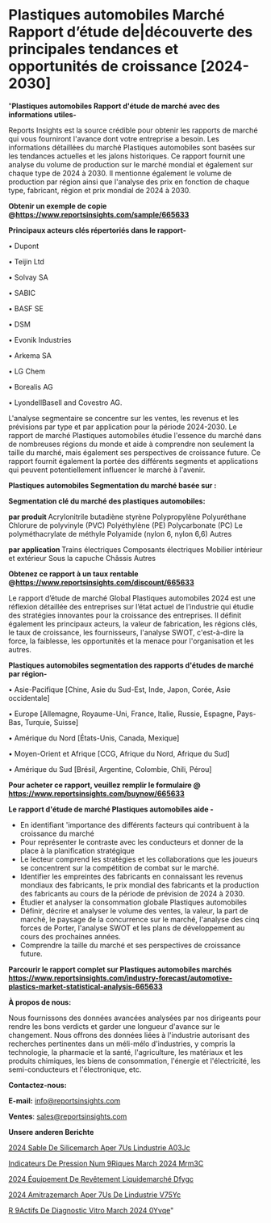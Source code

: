 # Plastiques automobiles Marché Rapport d’étude de|découverte des principales tendances et opportunités de croissance [2024-2030]

"<strong>Plastiques automobiles Rapport d'étude de marché avec des informations utiles-</strong>

Reports Insights est la source crédible pour obtenir les rapports de marché qui vous fourniront l'avance dont votre entreprise a besoin. Les informations détaillées du marché Plastiques automobiles sont basées sur les tendances actuelles et les jalons historiques. Ce rapport fournit une analyse du volume de production sur le marché mondial et également sur chaque type de 2024 à 2030. Il mentionne également le volume de production par région ainsi que l'analyse des prix en fonction de chaque type, fabricant, région et prix mondial de 2024 à 2030.

<strong><b>Obtenir un exemple de copie @</b></strong><a href=https://www.reportsinsights.com/sample/665633><strong><b>https://www.reportsinsights.com/sample/665633</b></strong></a>

<b>Principaux acteurs clés répertoriés dans le rapport-</b>

<b> </b>• Dupont

• Teijin Ltd

• Solvay SA

• SABIC

• BASF SE

• DSM

• Evonik Industries

• Arkema SA

• LG Chem

• Borealis AG

• LyondellBasell and Covestro AG.

L'analyse segmentaire se concentre sur les ventes, les revenus et les prévisions par type et par application pour la période 2024-2030. Le rapport de marché Plastiques automobiles étudie l'essence du marché dans de nombreuses régions du monde et aide à comprendre non seulement la taille du marché, mais également ses perspectives de croissance future. Ce rapport fournit également la portée des différents segments et applications qui peuvent potentiellement influencer le marché à l'avenir.

<strong>Plastiques automobiles Segmentation du marché basée sur :</strong>

<strong> Segmentation clé du marché des plastiques automobiles: </strong>

<strong> par produit </strong>
Acrylonitrile butadiène styrène
Polypropylène
Polyuréthane
Chlorure de polyvinyle (PVC)
Polyéthylène (PE)
Polycarbonate (PC)
Le polyméthacrylate de méthyle
Polyamide (nylon 6, nylon 6,6)
Autres

<strong> par application </strong>
Trains électriques
Composants électriques
Mobilier intérieur et extérieur
Sous la capuche
Châssis
Autres

<strong><b>Obtenez ce rapport à un taux rentable @</b></strong><a href=https://www.reportsinsights.com/discount/665633><strong><b>https://www.reportsinsights.com/discount/665633</b></strong></a>

Le rapport d’étude de marché Global Plastiques automobiles 2024 est une réflexion détaillée des entreprises sur l’état actuel de l’industrie qui étudie des stratégies innovantes pour la croissance des entreprises. Il définit également les principaux acteurs, la valeur de fabrication, les régions clés, le taux de croissance, les fournisseurs, l'analyse SWOT, c'est-à-dire la force, la faiblesse, les opportunités et la menace pour l'organisation et les autres.

<strong>Plastiques automobiles segmentation des rapports d'études de marché par région-</strong>

• Asie-Pacifique [Chine, Asie du Sud-Est, Inde, Japon, Corée, Asie occidentale]

• Europe [Allemagne, Royaume-Uni, France, Italie, Russie, Espagne, Pays-Bas, Turquie, Suisse]

• Amérique du Nord [États-Unis, Canada, Mexique]

• Moyen-Orient et Afrique [CCG, Afrique du Nord, Afrique du Sud]

• Amérique du Sud [Brésil, Argentine, Colombie, Chili, Pérou]

<strong>Pour acheter ce rapport, veuillez remplir le formulaire @   <a href=https://www.reportsinsights.com/buynow/665633>https://www.reportsinsights.com/buynow/665633</a></strong>

<strong>Le rapport d'étude de marché Plastiques automobiles aide -</strong>
<ul>
  <li>En identifiant 'importance des différents facteurs qui contribuent à la croissance du marché</li>
  <li>Pour représenter le contraste avec les conducteurs et donner de la place à la planification stratégique</li>
  <li>Le lecteur comprend les stratégies et les collaborations que les joueurs se concentrent sur la compétition de combat sur le marché.</li>
  <li>Identifier les empreintes des fabricants en connaissant les revenus mondiaux des fabricants, le prix mondial des fabricants et la production des fabricants au cours de la période de prévision de 2024 à 2030.</li>
  <li>Étudier et analyser la consommation globale Plastiques automobiles</li>
  <li>Définir, décrire et analyser le volume des ventes, la valeur, la part de marché, le paysage de la concurrence sur le marché, l'analyse des cinq forces de Porter, l'analyse SWOT et les plans de développement au cours des prochaines années.</li>
  <li>Comprendre la taille du marché et ses perspectives de croissance future.</li>
</ul>

<strong>Parcourir le rapport complet sur Plastiques automobiles marchés <a href=https://www.reportsinsights.com/industry-forecast/automotive-plastics-market-statistical-analysis-665633>https://www.reportsinsights.com/industry-forecast/automotive-plastics-market-statistical-analysis-665633</a></strong>

<strong>À propos de nous:</strong>

Nous fournissons des données avancées analysées par nos dirigeants pour rendre les bons verdicts et garder une longueur d'avance sur le changement. Nous offrons des données liées à l'industrie autorisant des recherches pertinentes dans un méli-mélo d'industries, y compris la technologie, la pharmacie et la santé, l'agriculture, les matériaux et les produits chimiques, les biens de consommation, l'énergie et l'électricité, les semi-conducteurs et l'électronique, etc.

<strong>Contactez-nous:</strong>

<strong>E-mail:</strong> <a href=mailto:info@reportsinsights.com>info@reportsinsights.com</a>

<strong>Ventes</strong>: <a href=mailto:sales@reportsinsights.com>sales@reportsinsights.com</a>

<strong>Unsere anderen Berichte</strong>

<a href=https://www.linkedin.com/pulse/2024-sable-de-silicemarch%C3%A9-aper%C3%A7us-lindustrie-a03jc/>2024 Sable De Silicemarch Aper 7Us Lindustrie A03Jc</a>

<a href=https://www.linkedin.com/pulse/indicateurs-de-pression-num%C3%A9riques-march%C3%A9-2024-mrm3c/>Indicateurs De Pression Num 9Riques March 2024 Mrm3C</a>

<a href=https://www.linkedin.com/pulse/2024-équipement-de-revêtement-liquidemarché-dfygc/>2024 Équipement De Revêtement Liquidemarché Dfygc</a>

<a href=https://www.linkedin.com/pulse/2024-amitrazemarch%C3%A9-aper%C3%A7us-de-lindustrie-v75yc/>2024 Amitrazemarch Aper 7Us De Lindustrie V75Yc</a>

<a href=https://www.linkedin.com/pulse/r%C3%A9actifs-de-diagnostic-vitro-march%C3%A9-2024-0yvqe/>R 9Actifs De Diagnostic Vitro March 2024 0Yvqe</a>"
